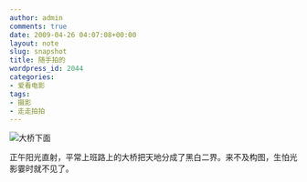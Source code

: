```yaml
---
author: admin
comments: true
date: 2009-04-26 04:07:08+00:00
layout: note
slug: snapshot
title: 随手拍的
wordpress_id: 2044
categories:
- 爱看电影
tags:
- 摄影
- 走走拍拍
---
```


![大桥下面](http://farm4.static.flickr.com/3653/3475401356_cd236267e5.jpg?v=0)

正午阳光直射，平常上班路上的大桥把天地分成了黑白二界。来不及构图，生怕光影霎时就不见了。
